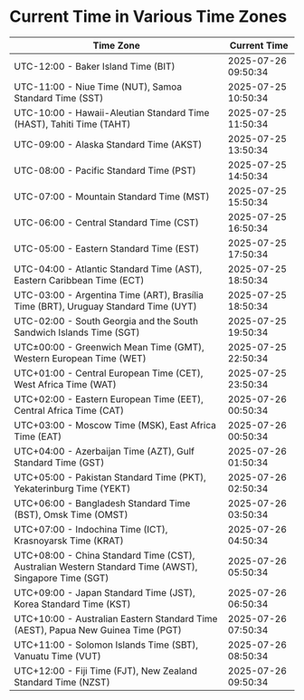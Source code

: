 # Current Time in Various Time Zones

| Time Zone | Current Time |
|-----------|--------------|
| UTC-12:00 - Baker Island Time (BIT) | 2025-07-26 09:50:34 |
| UTC-11:00 - Niue Time (NUT), Samoa Standard Time (SST) | 2025-07-25 10:50:34 |
| UTC-10:00 - Hawaii-Aleutian Standard Time (HAST), Tahiti Time (TAHT) | 2025-07-25 11:50:34 |
| UTC-09:00 - Alaska Standard Time (AKST) | 2025-07-25 13:50:34 |
| UTC-08:00 - Pacific Standard Time (PST) | 2025-07-25 14:50:34 |
| UTC-07:00 - Mountain Standard Time (MST) | 2025-07-25 15:50:34 |
| UTC-06:00 - Central Standard Time (CST) | 2025-07-25 16:50:34 |
| UTC-05:00 - Eastern Standard Time (EST) | 2025-07-25 17:50:34 |
| UTC-04:00 - Atlantic Standard Time (AST), Eastern Caribbean Time (ECT) | 2025-07-25 18:50:34 |
| UTC-03:00 - Argentina Time (ART), Brasília Time (BRT), Uruguay Standard Time (UYT) | 2025-07-25 18:50:34 |
| UTC-02:00 - South Georgia and the South Sandwich Islands Time (SGT) | 2025-07-25 19:50:34 |
| UTC±00:00 - Greenwich Mean Time (GMT), Western European Time (WET) | 2025-07-25 22:50:34 |
| UTC+01:00 - Central European Time (CET), West Africa Time (WAT) | 2025-07-25 23:50:34 |
| UTC+02:00 - Eastern European Time (EET), Central Africa Time (CAT) | 2025-07-26 00:50:34 |
| UTC+03:00 - Moscow Time (MSK), East Africa Time (EAT) | 2025-07-26 00:50:34 |
| UTC+04:00 - Azerbaijan Time (AZT), Gulf Standard Time (GST) | 2025-07-26 01:50:34 |
| UTC+05:00 - Pakistan Standard Time (PKT), Yekaterinburg Time (YEKT) | 2025-07-26 02:50:34 |
| UTC+06:00 - Bangladesh Standard Time (BST), Omsk Time (OMST) | 2025-07-26 03:50:34 |
| UTC+07:00 - Indochina Time (ICT), Krasnoyarsk Time (KRAT) | 2025-07-26 04:50:34 |
| UTC+08:00 - China Standard Time (CST), Australian Western Standard Time (AWST), Singapore Time (SGT) | 2025-07-26 05:50:34 |
| UTC+09:00 - Japan Standard Time (JST), Korea Standard Time (KST) | 2025-07-26 06:50:34 |
| UTC+10:00 - Australian Eastern Standard Time (AEST), Papua New Guinea Time (PGT) | 2025-07-26 07:50:34 |
| UTC+11:00 - Solomon Islands Time (SBT), Vanuatu Time (VUT) | 2025-07-26 08:50:34 |
| UTC+12:00 - Fiji Time (FJT), New Zealand Standard Time (NZST) | 2025-07-26 09:50:34 |
